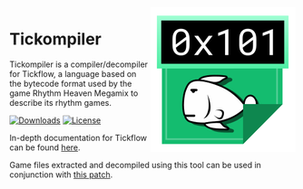 <img align="right" src=".github/logo/256.png" height="256" width="256">

# Tickompiler

Tickompiler is a compiler/decompiler for Tickflow, a language based on the bytecode format used by the game Rhythm Heaven Megamix to describe its rhythm games.

[![Downloads](https://img.shields.io/github/downloads/SneakySpook/Tickompiler/total.svg)](https://github.com/SneakySpook/Tickompiler/releases)
[![License](https://img.shields.io/github/license/SneakySpook/Tickompiler.svg)](https://github.com/SneakySpook/Tickompiler/blob/master/LICENSE.txt)

In-depth documentation for Tickflow can be found [here](http://tickompiler.readthedocs.io/en/latest/index.html).

Game files extracted and decompiled using this tool can be used in conjunction with [this patch](https://github.com/SneakySpook/RHMPatch).

